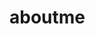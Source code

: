 # aboutme
<title>AboutMe</title>
<body background="https://encrypted-tbn0.gstatic.com/images?q=tbn:ANd9GcTZ2jnfio4AIOM31qZFcacgQbNHABZqNz0pAgQEb0cf9ZZlLc_p">
<font size="60">
<marquee>Hello</marquee>
</font>
</body>

